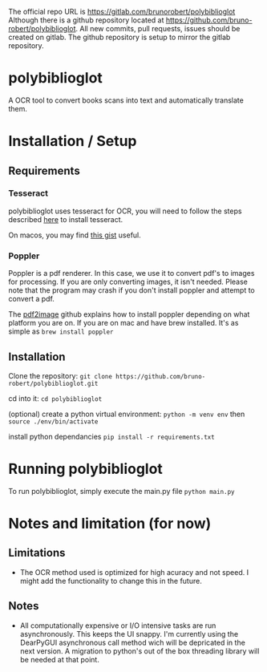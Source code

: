 The official repo URL is https://gitlab.com/brunorobert/polybiblioglot
Although there is a github repository located at https://github.com/bruno-robert/polybiblioglot. All new commits, pull requests, issues should be created on gitlab. 
The github repository is setup to mirror the gitlab repository.

# polybiblioglot

A OCR tool to convert books scans into text and automatically translate them.

# Installation / Setup

## Requirements

### Tesseract

polybiblioglot uses tesseract for OCR, you will need to follow the steps described [here](https://github.com/tesseract-ocr/tesseract#installing-tesseract) to install tesseract.

On macos, you may find [this gist](https://gist.github.com/henrik/1967035) useful.

### Poppler

Poppler is a pdf renderer. In this case, we use it to convert pdf's to images for processing.
If you are only converting images, it isn't needed. Please note that the program may crash if you don't install poppler
and attempt to convert a pdf.

The [pdf2image](https://github.com/Belval/pdf2image) github explains how to install poppler depending on what platform you are on.
If you are on mac and have brew installed. It's as simple as `brew install poppler`

## Installation

Clone the repository:
`git clone https://github.com/bruno-robert/polybiblioglot.git`

cd into it:
`cd polybiblioglot`

(optional) create a python virtual environment:
`python -m venv env`
then
`source ./env/bin/activate`

install python dependancies
`pip install -r requirements.txt`

# Running polybiblioglot

To run polybiblioglot, simply execute the main.py file
`python main.py`

# Notes and limitation (for now)

## Limitations
- The OCR method used is optimized for high acuracy and not speed. I might add the functionality to change this in the future.

## Notes

- All computationally expensive or I/O intensive tasks are run asynchronously. This keeps the UI snappy. I'm currently using the DearPyGUI asynchronous call method wich will be depricated in the next version. A migration to python's out of the box threading library will be needed at that point.

